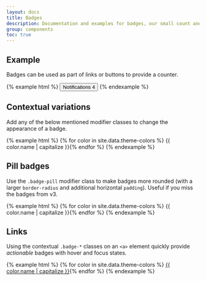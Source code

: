 ```yaml
---
layout: docs
title: Badges
description: Documentation and examples for badges, our small count and labeling component.
group: components
toc: true
---
```


## Example

Badges can be used as part of links or buttons to provide a counter.

{% example html %}
<button type="button" class="btn btn-primary">
  Notifications <span class="badge badge-default">4</span>
</button>
{% endexample %}


## Contextual variations

Add any of the below mentioned modifier classes to change the appearance of a badge.

{% example html %}
{% for color in site.data.theme-colors %}
<span class="badge badge-{{ color.name }}">{{ color.name | capitalize }}</span>{% endfor %}
{% endexample %}

## Pill badges

Use the `.badge-pill` modifier class to make badges more rounded (with a larger `border-radius` and additional horizontal `padding`). Useful if you miss the badges from v3.

{% example html %}
{% for color in site.data.theme-colors %}
<span class="badge badge-pill badge-{{ color.name }}">{{ color.name | capitalize }}</span>{% endfor %}
{% endexample %}

## Links

Using the contextual `.badge-*` classes on an `<a>` element quickly provide _actionable_ badges with hover and focus states.

{% example html %}
{% for color in site.data.theme-colors %}
<a href="#" class="badge badge-{{ color.name }}">{{ color.name | capitalize }}</a>{% endfor %}
{% endexample %}
